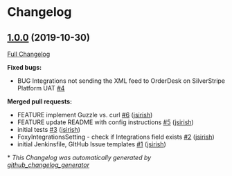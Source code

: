 # Changelog

## [1.0.0](https://github.com/dynamic/silverstripe-foxy-integrations/tree/1.0.0) (2019-10-30)

[Full Changelog](https://github.com/dynamic/silverstripe-foxy-integrations/compare/2dd12ade727971108ee261c61f1df819c0dbe2a4...1.0.0)

**Fixed bugs:**

- BUG Integrations not sending the XML feed to OrderDesk on SilverStripe Platform UAT [\#4](https://github.com/dynamic/silverstripe-foxy-integrations/issues/4)

**Merged pull requests:**

- FEATURE implement Guzzle vs. curl [\#6](https://github.com/dynamic/silverstripe-foxy-integrations/pull/6) ([jsirish](https://github.com/jsirish))
- FEATURE update README with config instructions [\#5](https://github.com/dynamic/silverstripe-foxy-integrations/pull/5) ([jsirish](https://github.com/jsirish))
- initial tests [\#3](https://github.com/dynamic/silverstripe-foxy-integrations/pull/3) ([jsirish](https://github.com/jsirish))
- FoxyIntegrationsSetting - check if Integrations field exists [\#2](https://github.com/dynamic/silverstripe-foxy-integrations/pull/2) ([jsirish](https://github.com/jsirish))
- initial Jenkinsfile, GItHub Issue templates [\#1](https://github.com/dynamic/silverstripe-foxy-integrations/pull/1) ([jsirish](https://github.com/jsirish))



\* *This Changelog was automatically generated by [github_changelog_generator](https://github.com/github-changelog-generator/github-changelog-generator)*
